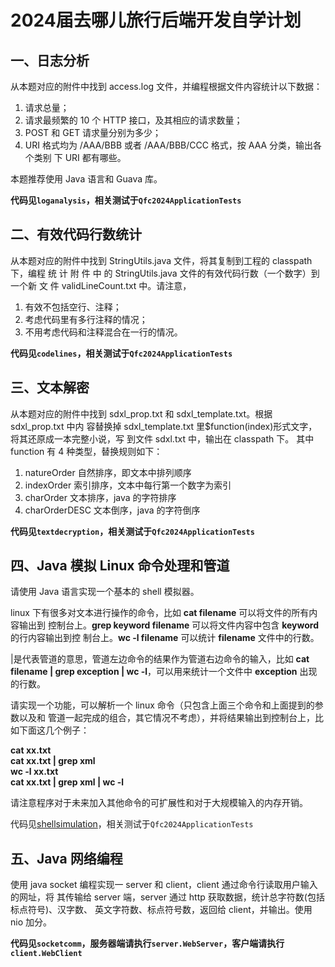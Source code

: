 # 2024届去哪儿旅行后端开发自学计划

## 一、日志分析
从本题对应的附件中找到 access.log 文件，并编程根据文件内容统计以下数据：
1. 请求总量；
2. 请求最频繁的 10 个 HTTP 接口，及其相应的请求数量；
3. POST 和 GET 请求量分别为多少；
4. URI 格式均为 /AAA/BBB 或者 /AAA/BBB/CCC 格式，按 AAA 分类，输出各个类别
下 URI 都有哪些。

本题推荐使用 Java 语言和 Guava 库。

**代码见`loganalysis`，相关测试于`Qfc2024ApplicationTests`**

## 二、有效代码行数统计
从本题对应的附件中找到 StringUtils.java 文件，将其复制到工程的 classpath 下，编程
统 计 附 件 中 的 StringUtils.java 文件的有效代码行数（一个数字）到一个新 文 件
validLineCount.txt 中。请注意，
1) 有效不包括空行、注释；
2) 考虑代码里有多行注释的情况；
3) 不用考虑代码和注释混合在一行的情况。

**代码见`codelines`，相关测试于`Qfc2024ApplicationTests`**

## 三、文本解密
从本题对应的附件中找到 sdxl_prop.txt 和 sdxl_template.txt。根据 sdxl_prop.txt 中内
容替换掉 sdxl_template.txt 里$function(index)形式文字，将其还原成一本完整小说，写
到文件 sdxl.txt 中，输出在 classpath 下。
其中 function 有 4 种类型，替换规则如下：
1) natureOrder 自然排序，即文本中排列顺序
2) indexOrder 索引排序，文本中每行第一个数字为索引
3) charOrder 文本排序，java 的字符排序
4) charOrderDESC 文本倒序，java 的字符倒序

**代码见`textdecryption`，相关测试于`Qfc2024ApplicationTests`**

## 四、Java 模拟 Linux 命令处理和管道
请使用 Java 语言实现一个基本的 shell 模拟器。

linux 下有很多对文本进行操作的命令，比如 **cat filename** 可以将文件的所有内容输出到
控制台上。**grep keyword filename** 可以将文件内容中包含 **keyword** 的行内容输出到控
制台上。**wc -l filename** 可以统计 **filename** 文件中的行数。

|是代表管道的意思，管道左边命令的结果作为管道右边命令的输入，比如 **cat filename |
grep exception | wc -l**，可以用来统计一个文件中 **exception** 出现的行数。

请实现一个功能，可以解析一个 linux 命令（只包含上面三个命令和上面提到的参数以及和
管道一起完成的组合，其它情况不考虑），并将结果输出到控制台上，比如下面这几个例子：

**cat xx.txt**<br>
**cat xx.txt | grep xml**<br>
**wc -l xx.txt**<br>
**cat xx.txt | grep xml | wc -l**

请注意程序对于未来加入其他命令的可扩展性和对于大规模输入的内存开销。

代码见[shellsimulation](https://github.com/Shelly111111/QFC2024/tree/master/src/main/java/com/qunar/qfc2024/loganalysis)，相关测试于`Qfc2024ApplicationTests`

## 五、Java 网络编程
使用 java socket 编程实现一 server 和 client，client 通过命令行读取用户输入的网址，将
其传输给 server 端，server 通过 http 获取数据，统计总字符数(包括标点符号)、汉字数、
英文字符数、标点符号数，返回给 client，并输出。使用 nio 加分。

**代码见`socketcomm`，服务器端请执行`server.WebServer`，客户端请执行`client.WebClient`**